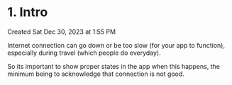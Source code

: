 # 1. Intro
Created Sat Dec 30, 2023 at 1:55 PM

Internet connection can go down or be too slow (for your app to function), especially during travel (which people do everyday).

So its important to show proper states in the app when this happens, the minimum being to acknowledge that connection is not good.